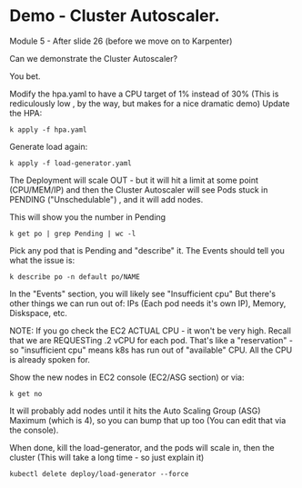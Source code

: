 # Demo - Cluster Autoscaler.

Module 5 - After slide 26 (before we move on to Karpenter)


Can we demonstrate the Cluster Autoscaler? 

You bet.

Modify the hpa.yaml to have a CPU target of 1% instead of 30%
(This is rediculously low , by the way, but makes for a nice dramatic demo)
Update the HPA:
```
k apply -f hpa.yaml
```

Generate load again:
```
k apply -f load-generator.yaml
```

The Deployment will scale OUT - but it will hit a limit at some point (CPU/MEM/IP) and then the Cluster Autoscaler will see Pods stuck in PENDING ("Unschedulable") , and it will add nodes.

This will show you the number in Pending
```
k get po | grep Pending | wc -l
```

Pick any pod that is Pending and "describe" it. The Events should tell you what the issue is:

```
k describe po -n default po/NAME 
```

In the "Events" section, you will likely see "Insufficient cpu"
But there's other things we can run out of: IPs (Each pod needs it's own IP), Memory, Diskspace, etc.

NOTE: If you go check the EC2 ACTUAL CPU - it won't be very high.  Recall that we are REQUESTing .2 vCPU for each pod.  That's like a "reservation" - so "insufficient cpu" means k8s has run out of "available" CPU.  All the CPU is already spoken for.

Show the new nodes in EC2 console (EC2/ASG section) or via:
```
k get no
```

It will probably add nodes until it hits the Auto Scaling Group (ASG) Maximum (which is 4), so you can bump that up too (You can edit that via the console).

When done, kill the load-generator, and the pods will scale in, then the cluster (This will take a long time - so just explain it)

```
kubectl delete deploy/load-generator --force
```
